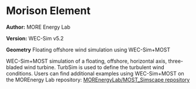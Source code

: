 # Morison Element

**Author:**  	MORE Energy Lab

**Version:** 	WEC-Sim v5.2

**Geometry**	Floating offshore wind simulation using WEC-Sim+MOST

WEC-Sim+MOST simulation of a floating, offshore, horizontal axis, three-bladed wind turbine. TurbSim is used to define the turbulent wind conditions.
Users can find additional examples using WEC-Sim+MOST on the MOREnergy Lab repository: [MOREnergyLab/MOST_Simscape repository](https://github.com/MOREnergylab/MOST_simscape)